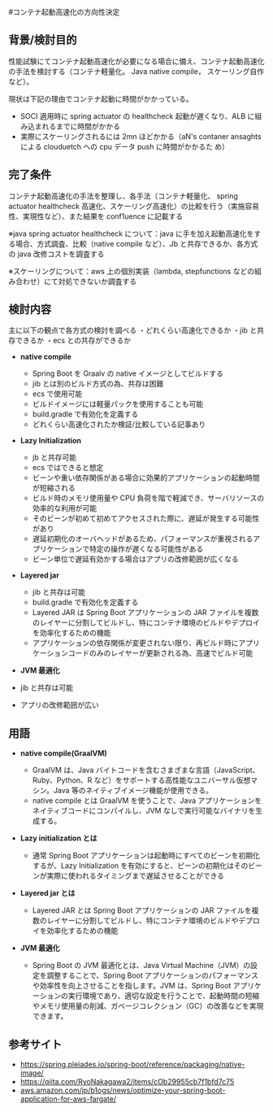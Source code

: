 #コンテナ起動高速化の方向性決定

## 背景/検討目的

性能試験にてコンテナ起動高速化が必要になる場合に備え、コンテナ起動高速化の手法を検討する（コンテナ軽量化。 Java native compile， スケーリング自作など）。

現状は下記の理由でコンテナ起動に時間がかかっている。

- SOCI 適用時に spring actuator の healthcheck 起動が遅くなり、ALB に組み込まれるまでに時間がかかる
- 実際にスケーリングされるには 2mn ほどかかる（aN's contaner ansaghts による clouduetch への cpu データ push に時間がかかるた
  め）

## 完了条件

コンテナ起動高速化の手法を整理し、各手法（コンテナ軽量化、 spring actuator healthcheck 高速化、スケーリング高速化）の比較を行う（実施容易性、実現性など）、また結果を conf1uence に記載する

※java spring actuator healthcheck について：java に手を加え起動高速化をする場合、方式調査、比較（native compile など）、Jb と共存できるか、各方式の java 改修コストを調査する

※スケーリングについて：aws 上の個別実装（lambda, stepfunctions などの組み合わせ）にて対処できないか調査する

## 検討内容

主に以下の観点で各方式の検討を調べる
・どれくらい高速化できるか
・jib と共存できるか
・ecs との共存ができるか

- **native compile**

  - Spring Boot を Graalv の native イメージとしてビルドする
  - jib とは別のビルド方式の為、共存は困難
  - ecs で使用可能
  - ビルドイメージには軽量パックを使用することも可能
  - build.gradle で有効化を定義する
  - どれくらい高速化されたか検証/比較している記事あり

- **Lazy Initialization**

  - jb と共存可能
  - ecs ではできると想定
  - ビーンや重い依存関係がある場合に効果的アプリケーションの起動時間が短縮される
  - ビルド時のメモリ使用量や CPU 負荷を階で軽減でき、サーバリソースの効率的な利用が可能
  - そのビーンが初めて初めてアクセスされた際に、遅延が発生する可能性があり
  - 遅延初期化のオーバヘッドがあるため、パフォーマンスが重視されるアプリケーションで特定の操作が遅くなる可能性がある
  - ビーン単位で遅延有効かする場合はアプリの改修範囲が広くなる

- **Layered jar**

  - jib と共存は可能
  - build.gradle で有効化を定義する
  - Layered JAR は Spring Boot アプリケーションの JAR ファイルを複数のレイヤーに分割してビルドし、特にコンテナ環境のビルドやデプロイを効率化するための機能
  - アプリケーションの依存関係が変更されない限り、再ビルド時にアプリケーションコードのみのレイヤーが更新される為、高速でビルド可能

- **JVM 最適化**
- jib と共存は可能
- アプリの改修範囲が広い

## 用語

- **native compile(GraalVM)**

  - GraalVM は、Java バイトコードを含むさまざまな言語（JavaScript、Ruby、Python、R など）をサポートする高性能なユニバーサル仮想マシン。Java 等のネイティブイメージ機能が使用できる。
  - native compile とは GraalVM を使うことで、Java アプリケーションをネイティブコードにコンパイルし、JVM なしで実行可能なバイナリを生成する。

- **Lazy initialization とは**

  - 通常 Spring Boot アプリケーションは起動時にすべてのビーンを初期化するが、Lazy Initialization を有効にすると、ピーンの初期化はそのビーンが実際に使われるタイミングまで遅延させることができる

- **Layered jar とは**

  - Layered JAR とは Spring Boot アプリケーションの JAR ファイルを複数のレイヤーに分割してビルドし、特にコンテナ環境のビルドやデプロイを効率化するための機能

- **JVM 最適化**
  - Spring Boot の JVM 最適化とは、Java Virtual Machine（JVM）の設定を調整することで、Spring Boot アプリケーションのパフォーマンスや効率性を向上させることを指します。JVM は、Spring Boot アプリケーションの実行環境であり、適切な設定を行うことで、起動時間の短縮やメモリ使用量の削減、ガベージコレクション（GC）の改善などを実現できます。

## 参考サイト

- https://spring.pleiades.io/spring-boot/reference/packaging/native-image/
- https://qiita.com/RyoNakagawa2/items/cOb29955cb7f1bfd7c75
- [aws.amazon.com/jp/b1ogs/news/optimize-your-spring-boot-application-for-aws-fargate/](https://aws.amazon.com/jp/blogs/news/optimize-your-spring-boot-application-for-aws-fargate/)
